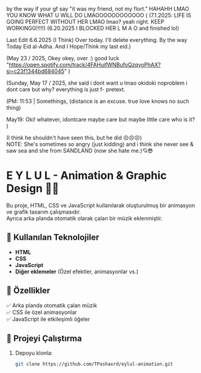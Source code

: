 by the way if your gf say "it was my friend, not my flort." HAHAHH LMAO YOU KNOW WHAT U WILL DO LMAOOOOOOOOOOOO
(
(7.1.2025: LIFE IS GOING PERFECT WITHOUT HER LMAO lmao? yeah right. KEEP WORKINGG!!!!!)
(6.20.2025 I BLOCKED HER L M A O and finished lol)

Last Edit 6.6.2025 (I Think) Over today. I'll delete everything. By the way Today Eid al-Adha. And I Hope/Think my last eid.)

(May 23 / 2025,
Okey okey, over :) good luck 
"https://open.spotify.com/track/4FAHuifWNBufoQzqyoPhAX?si=c23f1344bd684045"
)


(Sunday, May 17 / 2025,
she said i dont want u lmao okidoki noproblem i dont care but why?
everything is just f- pretext.

(PM: 11:53 | Somethings, (distance is an excuse. true love knows no such thing)

May19: Oki! whatever, idontcare maybe care but maybe little care
who is it?
)



(I think he shouldn't have seen this, but he did 😣😣😣) <br/>
NOTE: She's sometimes so angry (just kidding)
and i think she never see & saw sea and she from
SANDLAND (now she hate me.)💘😎
# E Y L U L - Animation & Graphic Design 🎨🎶

Bu proje, HTML, CSS ve JavaScript kullanılarak oluşturulmuş bir animasyon ve grafik tasarım çalışmasıdır.  
Ayrıca arka planda otomatik olarak çalan bir müzik eklenmiştir.  

## 🚀 Kullanılan Teknolojiler  
- **HTML**  
- **CSS**  
- **JavaScript**  
- **Diğer eklemeler** (Özel efektler, animasyonlar vs.)

## 🎵 Özellikler  
✅ Arka planda otomatik çalan müzik  
✅ CSS ile özel animasyonlar  
✅ JavaScript ile etkileşimli öğeler  

## 📂 Projeyi Çalıştırma  
1. Depoyu klonla:  
   ```sh
   git clone https://github.com/TPashaxrd/eylul-animation.git
